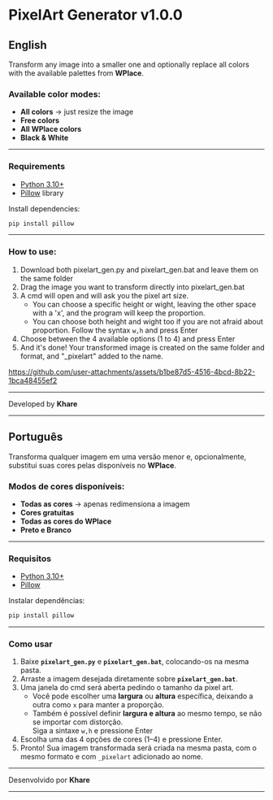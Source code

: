 # PixelArt Generator v1.0.0

## English  

Transform any image into a smaller one and optionally replace all colors with the available palettes from **WPlace**.  

### Available color modes:
- **All colors** → just resize the image  
- **Free colors**  
- **All WPlace colors**  
- **Black & White**  

---

### Requirements  
- [Python 3.10+](https://www.python.org/downloads/)  
- [Pillow](https://pypi.org/project/Pillow/) library  

Install dependencies:  
```bash
pip install pillow
```

---

### How to use:
1) Download both pixelart_gen.py and pixelart_gen.bat and leave them on the same folder
2) Drag the image you want to transform directly into pixelart_gen.bat
3) A cmd will open and will ask you the pixel art size.
   - You can choose a specific height or wight, leaving the other space with a 'x', and the program will keep the proportion.
   - You can choose both height and wight too if you are not afraid about proportion.
Follow the syntax `w,h` and press Enter
4) Choose between the 4 available options (1 to 4) and press Enter
5) And it's done! Your transformed image is created on the same folder and format, and "_pixelart" added to the name.

https://github.com/user-attachments/assets/b1be87d5-4516-4bcd-8b22-1bca48455ef2

---

Developed by **Khare**

---

## Português

Transforma qualquer imagem em uma versão menor e, opcionalmente, substitui suas cores pelas disponíveis no **WPlace**.  

### Modos de cores disponíveis:
- **Todas as cores** → apenas redimensiona a imagem  
- **Cores gratuitas**  
- **Todas as cores do WPlace**  
- **Preto e Branco**  

---

### Requisitos
- [Python 3.10+](https://www.python.org/downloads/)  
- [Pillow](https://pypi.org/project/Pillow/)  

Instalar dependências:  
```bash
pip install pillow
```

---

### Como usar  
1) Baixe **`pixelart_gen.py`** e **`pixelart_gen.bat`**, colocando-os na mesma pasta.  
2) Arraste a imagem desejada diretamente sobre **`pixelart_gen.bat`**.  
3) Uma janela do cmd será aberta pedindo o tamanho da pixel art.  
   - Você pode escolher uma **largura** ou **altura** específica, deixando a outra como `x` para manter a proporção.  
   - Também é possível definir **largura e altura** ao mesmo tempo, se não se importar com distorção.  
Siga a sintaxe `w,h` e pressione Enter
4) Escolha uma das 4 opções de cores (1–4) e pressione Enter.  
5) Pronto! Sua imagem transformada será criada na mesma pasta, com o mesmo formato e com `_pixelart` adicionado ao nome.  

---

Desenvolvido por **Khare**

---
